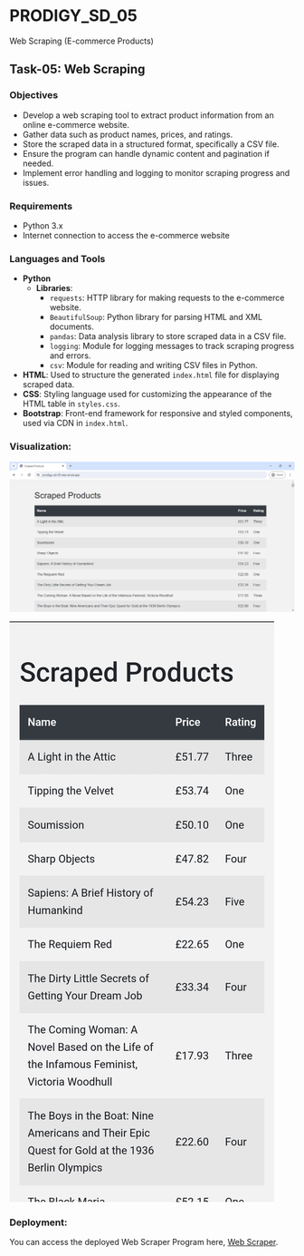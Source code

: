 # PRODIGY_SD_05
Web Scraping (E-commerce Products)

## Task-05: Web Scraping

### Objectives
- Develop a web scraping tool to extract product information from an online e-commerce website.
- Gather data such as product names, prices, and ratings.
- Store the scraped data in a structured format, specifically a CSV file.
- Ensure the program can handle dynamic content and pagination if needed.
- Implement error handling and logging to monitor scraping progress and issues.

### Requirements
- Python 3.x
- Internet connection to access the e-commerce website

### Languages and Tools
- **Python**
  - **Libraries**:
    - `requests`: HTTP library for making requests to the e-commerce website.
    - `BeautifulSoup`: Python library for parsing HTML and XML documents.
    - `pandas`: Data analysis library to store scraped data in a CSV file.
    - `logging`: Module for logging messages to track scraping progress and errors.
    - `csv`: Module for reading and writing CSV files in Python.
- **HTML**: Used to structure the generated `index.html` file for displaying scraped data.
- **CSS**: Styling language used for customizing the appearance of the HTML table in `styles.css`.
- **Bootstrap**: Front-end framework for responsive and styled components, used via CDN in `index.html`.

### Visualization:

![Visualization 2](images/web_scraped(1).png)

![Visualization 2](images/web_scraped(2).png)

### Deployment:

You can access the deployed Web Scraper Program here, [Web Scraper](https://prodigy-sd-05-eta.vercel.app/).
